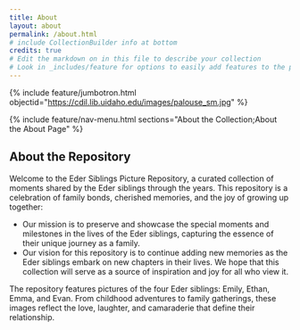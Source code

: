 ```yaml
---
title: About
layout: about
permalink: /about.html
# include CollectionBuilder info at bottom
credits: true
# Edit the markdown on in this file to describe your collection
# Look in _includes/feature for options to easily add features to the page
---
```


{% include feature/jumbotron.html objectid="https://cdil.lib.uidaho.edu/images/palouse_sm.jpg" %}

{% include feature/nav-menu.html sections="About the Collection;About the About Page" %}

## About the Repository

Welcome to the Eder Siblings Picture Repository, a curated collection of moments shared by the Eder siblings through the years. This repository is a celebration of family bonds, cherished memories, and the joy of growing up together: 

- Our mission is to preserve and showcase the special moments and milestones in the lives of the Eder siblings, capturing the essence of their unique journey as a family. 
- Our vision for this repository is to continue adding new memories as the Eder siblings embark on new chapters in their lives. We hope that this collection will serve as a source of inspiration and joy for all who view it.

The repository features pictures of the four Eder siblings: Emily, Ethan, Emma, and Evan. From childhood adventures to family gatherings, these images reflect the love, laughter, and camaraderie that define their relationship. 
